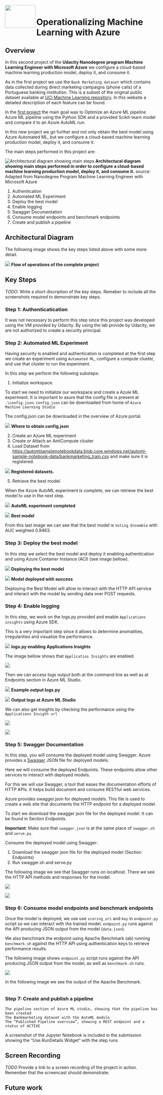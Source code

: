 <img align="left" width="100" height="75" src="https://github.com/dpbac/Optimizing-an-ML-Pipeline-in-Azure/blob/master/images/microsoft-azure-640x401.png">

# Operationalizing Machine Learning with Azure

## Overview

In this second project of the **Udacity Nanodegree program Machine Learning Engineer with Microsoft Azure** we configure a cloud-based machine learning production model, deploy it, and consume it.

As in the first project we use the `Bank Marketing dataset` which contains data collected during direct marketing campaigns (phone calls) of a Portuguese banking institution. 
This is a subset of the original public dataset available at [UCI Machine Learning repository]( https://archive.ics.uci.edu/ml/datasets/Bank+Marketing). In this website a detailed 
description of each feature can be found.

In the [first project]( https://github.com/dpbac/Optimizing-an-ML-Pipeline-in-Azure) the main goal was to Optimize an Azure ML pipeline Azure ML pipeline using the Python SDK and a 
provided Scikit-learn model and compare it to an Azure AutoML run.

In this new project we go further and not only obtain the best model using Azure Automated ML, but we configure a cloud-based machine learning production model, deploy it, 
and consume it.

The main steps performed in this project are:

![Architectural diagram showing main steps](https://github.com/dpbac/Operationalizing-Machine-Learning-with-Azure/blob/master/images/main_steps.JPG)
**Architectural diagram showing main steps performed in order to configure a cloud-based machine learning production model, 
deploy it, and consume it.**
source: Adapted from Nanodegree Program Machine Learning Engineer with Microsoft Azure

1. Authentication
2. Automated ML Experiment
3. Deploy the best model
4. Enable logging 
5. Swagger Documentation
6. Consume model endpoints and benchmark endpoints
7. Create and publish a pipeline

## Architectural Diagram

The following image shows the key steps listed above with some more detail.

![](https://github.com/dpbac/Operationalizing-Machine-Learning-with-Azure/blob/master/images/architectural_diagram.JPG)
**Flow of operations of the complete project**


## Key Steps
*TODO*: Write a short discription of the key steps. Remeber to include all the screenshots required to demonstrate key steps. 

### Step 1: Authenticatication

It was not necessary to perform this step since this project was developed using the VM provided by Udacity. 
By using the lab provide by Udacity, we are not authorized to create a security principal.

### Step 2: Automated ML Experiment

Having security is enabled and authentication is completed at the first step we create an experiment using `Automated ML`, 
configure a compute cluster, and use that cluster to run the experiment.

In this step we perform the following substeps:

1. Initialize workspace.

To start we need to initialize our workspace and create a Azule ML experiment.
It is important to asure that the config file is present at `.\config.json`. `config.json` can be downloaded from home of `Azure Machine Learning Studio`

The config.json can be downloaded in the overview of Azure portal.

![](https://github.com/dpbac/Operationalizing-Machine-Learning-with-Azure/blob/master/images/configure_json_edited.JPG)
**Where to obtain config.json**

2. Create an Azure ML experiment
3. Create or Attach an AmlCompute cluster
4. Load Dataset from https://automlsamplenotebookdata.blob.core.windows.net/automl-sample-notebook-data/bankmarketing_train.csv and make sure it is registered.

![](https://github.com/dpbac/Operationalizing-Machine-Learning-with-Azure/blob/master/images/registered_datasets.JPG)
**Registered datasets.**

5. Retrieve the best model.

When the Azure AutoML experiment is complete, we can retrieve the best model to use in the next step.

![](https://github.com/dpbac/Operationalizing-Machine-Learning-with-Azure/blob/master/images/experiment_completed.JPG)
**AutoML experiment completed**

![](https://github.com/dpbac/Operationalizing-Machine-Learning-with-Azure/blob/master/images/best_model.JPG)
**Best model**

From this last image we can see that the best model is `Voting Ensemble` with AUC weighted 0.9463.

### Step 3: Deploy the best model

In this step we select the best model and deploy it enabling authentication and using Azure Container Instance (ACI) (see image bellow).

![](https://github.com/dpbac/Operationalizing-Machine-Learning-with-Azure/blob/master/images/deploy_model.JPG)
**Deploying the best model**

![](https://github.com/dpbac/Operationalizing-Machine-Learning-with-Azure/blob/master/images/model_deploy_succeed.JPG)
**Model deployed with success**

Deploying the Best Model will allow to interact with the HTTP API service and interact with the model by sending data over POST requests.

### Step 4: Enable logging

In this step, we work on the logs.py provided and enable `Applications insights` using Azure SDK. 

This is a very important step since it allows to determine anomalities, irregularities and visualize the performance. 

![](https://github.com/dpbac/Operationalizing-Machine-Learning-with-Azure/blob/master/images/logspy.JPG)
**logs.py enabling Applications Insights**

The image bellow shows that `Applicatios Insights` are enabled.

![](https://github.com/dpbac/Operationalizing-Machine-Learning-with-Azure/blob/master/images/application_insights_enabled.JPG)

Then we can access logs output both at the command line as well as at Endpoints section in Azure ML Studio.

![](https://github.com/dpbac/Operationalizing-Machine-Learning-with-Azure/blob/master/images/logs_command_line.png)
**Example output logs.py**

![](https://github.com/dpbac/Operationalizing-Machine-Learning-with-Azure/blob/master/images/log01.JPG)
**Output logs at Azure ML Studio**

We can also get insights by checking the performance using the `Applications Insigth url`

![](https://github.com/dpbac/Operationalizing-Machine-Learning-with-Azure/blob/master/images/insights_02.JPG)

![](https://github.com/dpbac/Operationalizing-Machine-Learning-with-Azure/blob/master/images/insights_03.JPG)


### Step 5: Swagger Documentation

In this step, you will consume the deployed model using Swagger. Azure provides a [Swagger](https://swagger.io/) JSON file for deployed models.

Here we will consume the deployed Endpoints. These endpoints allow other services to interact with deployed models.

For this we will use Swagger, a tool that eases the documentation efforts of HTTP APIs. It helps build document and consume RESTful web services.

Azure provides swagger.json for deployed models. This file is used to create a web site that documents the HTTP endpoint for a deployed model.

To start we download the swagger json file for the deployed model. It can be found in Section Endpoints. 

**Important**: Make sure that `swagger.json` is at the same place of `swagger.sh` and `serve.py`.

Consume the deployed model using Swagger:

1. Download the swagger json file for the deployed model (Section Endpoints)
2. Run swagger.sh and serve.py

The following image we see that Swagger runs on localhost. There we see the HTTP API methods and responses for the model.

![](https://github.com/dpbac/Operationalizing-Machine-Learning-with-Azure/blob/master/images/localhost_json.JPG)

![](https://github.com/dpbac/Operationalizing-Machine-Learning-with-Azure/blob/master/images/localhost_swagger03.JPG)

### Step 6: Consume model endpoints and benchmark endpoints

Once the model is deployed, we use use `scoring_uri` and `key` in `endpoint.py` script so we can interact with the trained model. 
`endpoint.py` runs against the API producing JSON output from the model (`data.json`).

We also benchmark the endpoint using Apache Benchmark (ab) running `benchmark.sh` against the HTTP API using authentication keys to retrieve performance results.

The following image shows `endpoint.py` script runs against the API producing JSON output from the model, as well as `benchmark.sh` runs.

![](https://github.com/dpbac/Operationalizing-Machine-Learning-with-Azure/blob/master/images/endpoint_datajson_benchmark.JPG)

In the following image we see the output of the Apache Benchmark.

![]()

### Step 7: Create and publish a pipeline



    The pipeline section of Azure ML studio, showing that the pipeline has been created
    The Bankmarketing dataset with the AutoML module
    The “Published Pipeline overview”, showing a REST endpoint and a status of ACTIVE


A screenshot of the Jupyter Notebook is included in the submission showing the “Use RunDetails Widget” with the step runs


## Screen Recording
*TODO* Provide a link to a screen recording of the project in action. Remember that the screencast should demonstrate:

## Future work

